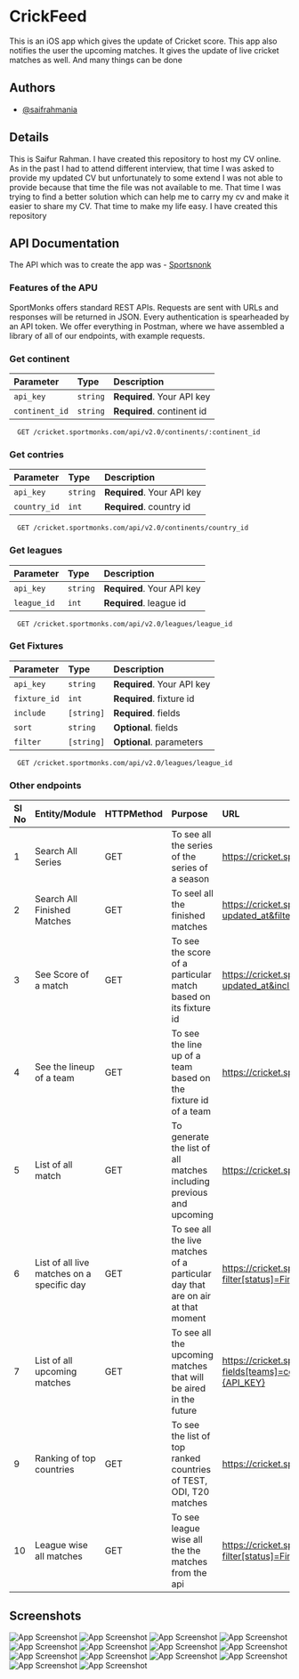 
# CrickFeed
This is an iOS app which gives the update of Cricket score. This app also notifies the user the upcoming matches. It gives the update of live cricket matches as well. And many things can be done


## Authors

- [@saifrahmania](https://www.github.com/saifrahmania)


## Details

This is Saifur Rahman. I have created this repository to host my CV online. As in the past I had to attend different interview, that time I was asked to provide my updated CV but unfortunately to some extend I was not able to provide because that time the file was not available to me. That time I was trying to find a better solution which can help me to carry my cv and make it easier to share my CV. That time to make my life easy. I have created this repository 
## API Documentation 
The API which was to create the app was - [Sportsnonk](https://www.sportmonks.com)

### Features of the APU
SportMonks offers standard REST APIs. Requests are sent with URLs and responses will be returned in JSON. Every authentication is spearheaded by an API token. We offer everything in Postman, where we have assembled a library of all of our endpoints, with example requests.

### Get continent
| Parameter | Type     | Description                |
| :-------- | :------- | :------------------------- |
| `api_key` | `string` | **Required**. Your API key |
| `continent_id` | `string` | **Required**. continent id |

```http
  GET /cricket.sportmonks.com/api/v2.0/continents/:continent_id
```

### Get contries
| Parameter | Type     | Description                |
| :-------- | :------- | :------------------------- |
| `api_key` | `string` | **Required**. Your API key |
| `country_id` | `int` | **Required**. country id |

```http
  GET /cricket.sportmonks.com/api/v2.0/continents/country_id
```
### Get leagues
| Parameter | Type     | Description                |
| :-------- | :------- | :------------------------- |
| `api_key` | `string` | **Required**. Your API key |
| `league_id` | `int` | **Required**. league id |

```http
  GET /cricket.sportmonks.com/api/v2.0/leagues/league_id
```

### Get Fixtures
| Parameter | Type     | Description                |
| :-------- | :------- | :------------------------- |
| `api_key` | `string` | **Required**. Your API key |
| `fixture_id` | `int` | **Required**. fixture id |
| `include` | `[string]` | **Required**. fields |
| `sort` | `string` | **Optional**. fields |
| `filter` | `[string]` | **Optional**. parameters |

```http
  GET /cricket.sportmonks.com/api/v2.0/leagues/league_id
```

### Other endpoints


| Sl No | Entity/Module                              | HTTPMethod | Purpose                                                                         | URL                                                                                                                                                                                                | Parameters                                                                 |
|:------|:-------------------------------------------|:-----------|:--------------------------------------------------------------------------------|:---------------------------------------------------------------------------------------------------------------------------------------------------------------------------------------------------|:---------------------------------------------------------------------------|
| 1     | Search All Series                          | GET        | To see all the series of the series of a season                                 | https://cricket.sportmonks.com/api/v2.0/leagues?sort=-updated_at&api_token={API_KEY}                                                                                                               | NIL                                                                        |
| 2     | Search All Finished Matches                | GET        | To seel all the finished matches                                                | https://cricket.sportmonks.com/api/v2.0/fixtures?include=visitorteam,localteam,runs,venue&sort=-updated_at&filter[status]=Finished&api_token={API_KEY}                                             | visitorteam,localteam,runs,venue                                           |
| 3     | See Score of a match                       | GET        | To see the score of a particular match based on its fixture id                  | https://cricket.sportmonks.com/api/v2.0/fixtures/[FIXTURE_ID]?sort=-updated_at&include=batting.batsman,bowling.bowler,runs,scoreboards,localteam,visitorteam,stage&api_token={API_KEY}             | batting.batsman,bowling.bowler,runs,scoreboards,localteam,visitorteam,stag |
| 4     | See the lineup of a team                   | GET        | To see the line up of a team based on the fixture id of a team                  | https://cricket.sportmonks.com/api/v2.0/fixtures/:[FIXTURE_ID]?include=lineup&api_token={API_KEY}                                                                                                  | lineup                                                                     |
| 5     | List of all match                          | GET        | To generate the list of all matches including previous and upcoming             | https://cricket.sportmonks.com/api/v2.0/fixtures?include=runs,localteam,visitorteam&api_token={API_KEY}&sort=-updated_at                                                                           | uns,localteam,visitorteam,updated_at                                       |
| 6     | List of all live matches on a specific day | GET        | To see all the live matches of a particular day that are on air at that moment  | https://cricket.sportmonks.com/api/v2.0/fixtures?filter[status]=Finished&include=localteam,visitorteam,league,runs&sort=season_id&api_token={API_KEY}                                              | visitorteam,localteam,runs,venue,updated_at                                |
| 7     | List of all upcoming matches               | GET        | To see all the upcoming matches that will be aired in the future                | https://cricket.sportmonks.com/api/v2.0/fixtures?fields[teams]=code,name,image_path&fields[fixtures]=id,type,starting_at&filter[status]=NS&include=localteam,visitorteam,venue&api_token={API_KEY} | id,type,starting_at,NS,localteam,visitorteam,venue                         |
| 9     | Ranking of top countries                   | GET        | To see the list of top ranked countries of TEST, ODI, T20 matches               | https://cricket.sportmonks.com/api/v2.0/team-rankings?api_token={API_KEY}                                                                                                                          | NIL                                                                        |
| 10    | League wise all matches                    | GET        | To see league wise all the the matches from the api                             | https://cricket.sportmonks.com/api/v2.0/fixtures?filter[status]=Finished&include=localteam,visitorteam,league,runs&sort=season_id&api_token={API_KEY}                                              | status,localteam,visitorteam,league,runs,season_id                         |




## Screenshots
![App Screenshot](https://raw.githubusercontent.com/saifrahmania/CrickFeed/937d6a3f4924cc820ce794470ca14c756ab6e312/ScreenShots/Simulator%20Screen%20Shot%20-%20iPhone%2014%20Pro%20-%202023-02-26%20at%2022.07.37.png?token=GHSAT0AAAAAAB7NDM6IJH4VMJQKUPHROOCYY764W3A)
![App Screenshot](https://raw.githubusercontent.com/saifrahmania/CrickFeed/937d6a3f4924cc820ce794470ca14c756ab6e312/ScreenShots/Simulator%20Screen%20Shot%20-%20iPhone%2014%20Pro%20-%202023-02-26%20at%2022.07.40.png?token=GHSAT0AAAAAAB7NDM6IWI74DWY4WUKLY4MUY764ZSQ)
![App Screenshot](https://raw.githubusercontent.com/saifrahmania/CrickFeed/937d6a3f4924cc820ce794470ca14c756ab6e312/ScreenShots/Simulator%20Screen%20Shot%20-%20iPhone%2014%20Pro%20-%202023-02-26%20at%2022.07.53.png?token=GHSAT0AAAAAAB7NDM6ISAE5GMEK34JAJVVWY7644PQ)
![App Screenshot](https://raw.githubusercontent.com/saifrahmania/CrickFeed/937d6a3f4924cc820ce794470ca14c756ab6e312/ScreenShots/Simulator%20Screen%20Shot%20-%20iPhone%2014%20Pro%20-%202023-02-26%20at%2022.07.53.png?token=GHSAT0AAAAAAB7NDM6JTF6PJPUQHHSKPYKCY7645SQ)
![App Screenshot](https://raw.githubusercontent.com/saifrahmania/CrickFeed/937d6a3f4924cc820ce794470ca14c756ab6e312/ScreenShots/Simulator%20Screen%20Shot%20-%20iPhone%2014%20Pro%20-%202023-02-26%20at%2022.08.06.png?token=GHSAT0AAAAAAB7NDM6JTBSYOY67WEGQ7IIQY7646JQ)
![App Screenshot](https://raw.githubusercontent.com/saifrahmania/CrickFeed/937d6a3f4924cc820ce794470ca14c756ab6e312/ScreenShots/live%202.png?token=GHSAT0AAAAAAB7NDM6IJLTTOVDDGL4YZ3TSY765ALA)
![App Screenshot](https://raw.githubusercontent.com/saifrahmania/CrickFeed/937d6a3f4924cc820ce794470ca14c756ab6e312/ScreenShots/Simulator%20Screen%20Shot%20-%20iPhone%2014%20Pro%20-%202023-02-26%20at%2022.08.52.png?token=GHSAT0AAAAAAB7NDM6IJFEEKGTH2GGWYQWIY765BDQ)
![App Screenshot](https://raw.githubusercontent.com/saifrahmania/CrickFeed/937d6a3f4924cc820ce794470ca14c756ab6e312/ScreenShots/Simulator%20Screen%20Shot%20-%20iPhone%2014%20Pro%20-%202023-02-26%20at%2022.08.52.png?token=GHSAT0AAAAAAB7NDM6IXAWCR7UC764FIJUSY765B4A)
![App Screenshot](https://raw.githubusercontent.com/saifrahmania/CrickFeed/937d6a3f4924cc820ce794470ca14c756ab6e312/ScreenShots/Simulator%20Screen%20Shot%20-%20iPhone%2014%20Pro%20-%202023-02-26%20at%2022.08.44.png?token=GHSAT0AAAAAAB7NDM6IYYF57DLDMZBXCRLWY765CVA)
![App Screenshot](https://raw.githubusercontent.com/saifrahmania/CrickFeed/937d6a3f4924cc820ce794470ca14c756ab6e312/ScreenShots/Simulator%20Screen%20Shot%20-%20iPhone%2014%20Pro%20-%202023-02-26%20at%2022.08.12.png?token=GHSAT0AAAAAAB7NDM6JFVI3AE6MGLKIG3IIY765DLQ)
![App Screenshot](https://raw.githubusercontent.com/saifrahmania/CrickFeed/937d6a3f4924cc820ce794470ca14c756ab6e312/ScreenShots/Simulator%20Screen%20Shot%20-%20iPhone%2014%20Pro%20-%202023-02-26%20at%2022.08.22.png?token=GHSAT0AAAAAAB7NDM6IMFAHMEPTFEJCUU5MY765FIQ)
![App Screenshot](https://raw.githubusercontent.com/saifrahmania/CrickFeed/937d6a3f4924cc820ce794470ca14c756ab6e312/ScreenShots/Simulator%20Screen%20Shot%20-%20iPhone%2014%20Pro%20-%202023-02-26%20at%2022.08.37.png?token=GHSAT0AAAAAAB7NDM6J3KRH366DAW4D2PBGY765FWA)
![App Screenshot](https://raw.githubusercontent.com/saifrahmania/CrickFeed/937d6a3f4924cc820ce794470ca14c756ab6e312/ScreenShots/Simulator%20Screen%20Shot%20-%20iPhone%2014%20Pro%20-%202023-02-26%20at%2022.08.22.png?token=GHSAT0AAAAAAB7NDM6JBDDUSBUXKOLUEQAAY765H3Q)
![App Screenshot](https://raw.githubusercontent.com/saifrahmania/CrickFeed/937d6a3f4924cc820ce794470ca14c756ab6e312/ScreenShots/Simulator%20Screen%20Shot%20-%20iPhone%2014%20Pro%20-%202023-02-26%20at%2022.08.37.png?token=GHSAT0AAAAAAB7NDM6IRN6DQ6Z6VMXWIDXMY765IIQ)